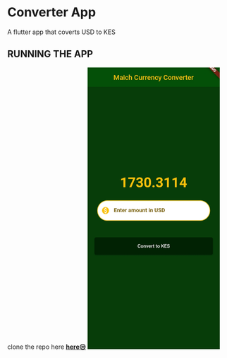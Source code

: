 # Converter App
A flutter app that coverts USD to KES
## RUNNING THE APP
clone the repo here [**here😒**](https://github.com/Muchael123/Currency_converter.git)
<img src="./assets/images/Screenshot.jpg" alt="Screenshot of the app." width="300" height="auto">
